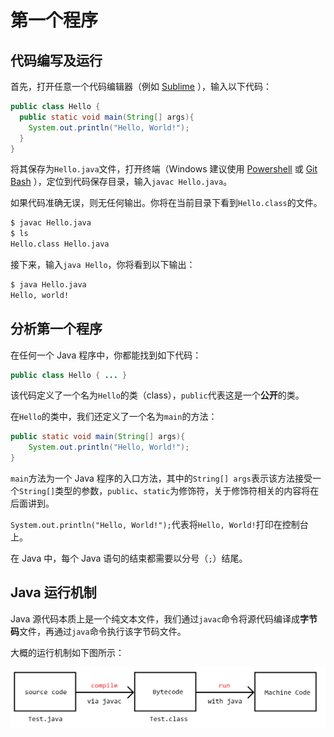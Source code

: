 # 第一个程序

## 代码编写及运行

首先，打开任意一个代码编辑器（例如 [Sublime](https://www.sublimetext.com/) ），输入以下代码：

```java
public class Hello {
  public static void main(String[] args){
    System.out.println("Hello, World!");
  }
}
```

将其保存为`Hello.java`文件，打开终端（Windows 建议使用 [Powershell](https://docs.microsoft.com/en-us/powershell/) 或 [Git Bash](https://git-scm.com/download/win) ），定位到代码保存目录，输入`javac Hello.java`。

如果代码准确无误，则无任何输出。你将在当前目录下看到`Hello.class`的文件。

```bash
$ javac Hello.java
$ ls
Hello.class	Hello.java
```

接下来，输入`java Hello`，你将看到以下输出：

```bash
$ java Hello.java
Hello, world!
```

## 分析第一个程序

在任何一个 Java 程序中，你都能找到如下代码：

```java
public class Hello { ... }
```

该代码定义了一个名为`Hello`的类（class），`public`代表这是一个**公开**的类。

在`Hello`的类中，我们还定义了一个名为`main`的方法：

```java
public static void main(String[] args){
    System.out.println("Hello, World!");
}
```

`main`方法为一个 Java 程序的入口方法，其中的`String[] args`表示该方法接受一个`String[]`类型的参数，`public`、`static`为修饰符，关于修饰符相关的内容将在后面讲到。

`System.out.println("Hello, World!");`代表将`Hello, World!`打印在控制台上。

在 Java 中，每个 Java 语句的结束都需要以分号（`;`）结尾。

## Java 运行机制

Java 源代码本质上是一个纯文本文件，我们通过`javac`命令将源代码编译成**字节码**文件，再通过`java`命令执行该字节码文件。

大概的运行机制如下图所示：

![Java relationship](./images/intro-the-first-program/how-java-works.png)
